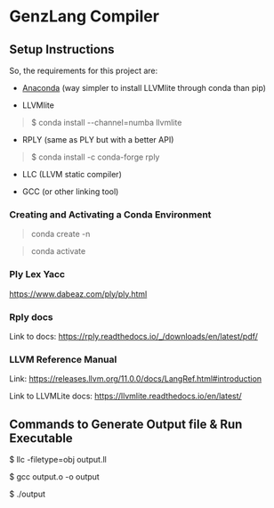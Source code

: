 # GenzLang Compiler

## Setup Instructions

So, the requirements for this project are:

- [Anaconda](https://www.anaconda.com/download) (way simpler to install LLVMlite through conda than pip)

- LLVMlite

> $ conda install --channel=numba llvmlite

- RPLY (same as PLY but with a better API)

> $ conda install -c conda-forge rply

- LLC (LLVM static compiler)

- GCC (or other linking tool)

### Creating and Activating a Conda Environment

> conda create -n <env-name>

> conda activate <env-name>

### Ply Lex Yacc

<https://www.dabeaz.com/ply/ply.html>

### Rply docs

Link  to docs: <https://rply.readthedocs.io/_/downloads/en/latest/pdf/>

### LLVM Reference Manual

Link: <https://releases.llvm.org/11.0.0/docs/LangRef.html#introduction>

Link to LLVMLite docs: <https://llvmlite.readthedocs.io/en/latest/>

## Commands to Generate Output file & Run Executable

$ llc -filetype=obj output.ll

$ gcc output.o -o output

$ ./output
